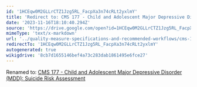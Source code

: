 ```yaml
---
id: '1HCEqw0M2GLLrCTZ1Jzg5RL_FacpXa3n74cRLt2yxlmY'
title: 'Redirect to: CMS 177 - Child and Adolescent Major Depressive Disorder (MDD): Suicide Risk Assessment'
date: '2023-11-16T18:10:40.294Z'
source: 'https://drive.google.com/open?id=1HCEqw0M2GLLrCTZ1Jzg5RL_FacpXa3n74cRLt2yxlmY'
mimeType: 'text/x-markdown'
url: '../quality-measure-specifications-and-recommended-workflows/cms-177-child-and-adolescent-major-depressive-disorder-mdd-suicide-risk-assessment.md'
redirectTo: '1HCEqw0M2GLLrCTZ1Jzg5RL_FacpXa3n74cRLt2yxlmY'
autogenerated: true
wikigdrive: '8cb7d1655146bef4a73c283dab1861495e6fce27'
---
```

Renamed to: [CMS 177 - Child and Adolescent Major Depressive Disorder (MDD): Suicide Risk Assessment](../quality-measure-specifications-and-recommended-workflows/cms-177-child-and-adolescent-major-depressive-disorder-mdd-suicide-risk-assessment.md)
